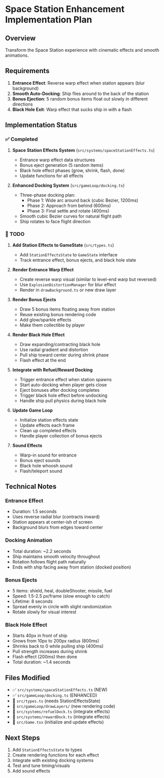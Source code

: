 # Space Station Enhancement Implementation Plan

## Overview
Transform the Space Station experience with cinematic effects and smooth animations.

## Requirements
1. **Entrance Effect**: Reverse warp effect when station appears (blur background)
2. **Smooth Auto-Docking**: Ship flies around to the back of the station
3. **Bonus Ejection**: 5 random bonus items float out slowly in different directions
4. **Black Hole Exit**: Warp effect that sucks ship in with a flash

## Implementation Status

### ✅ Completed
1. **Space Station Effects System** (`src/systems/spaceStationEffects.ts`)
   - Entrance warp effect data structures
   - Bonus eject generation (5 random items)
   - Black hole effect phases (grow, shrink, flash, done)
   - Update functions for all effects

2. **Enhanced Docking System** (`src/gameLoop/docking.ts`)
   - Three-phase docking plan:
     - Phase 1: Wide arc around back (cubic Bezier, 1200ms)
     - Phase 2: Approach from behind (600ms)
     - Phase 3: Final settle and rotate (400ms)
   - Smooth cubic Bezier curves for natural flight path
   - Ship rotates to face flight direction

### 🚧 TODO
1. **Add Station Effects to GameState** (`src/types.ts`)
   - Add `StationEffectsState` to `GameState` interface
   - Track entrance effect, bonus ejects, and black hole state

2. **Render Entrance Warp Effect**
   - Create reverse warp visual (similar to level-end warp but reversed)
   - Use `ExplosionDistortionManager` for blur effect
   - Render in `drawBackground.ts` or new draw layer

3. **Render Bonus Ejects**
   - Draw 5 bonus items floating away from station
   - Reuse existing bonus rendering code
   - Add glow/sparkle effects
   - Make them collectible by player

4. **Render Black Hole Effect**
   - Draw expanding/contracting black hole
   - Use radial gradient and distortion
   - Pull ship toward center during shrink phase
   - Flash effect at the end

5. **Integrate with Refuel/Reward Docking**
   - Trigger entrance effect when station spawns
   - Start auto-docking when player gets close
   - Eject bonuses after docking completes
   - Trigger black hole effect before undocking
   - Handle ship pull physics during black hole

6. **Update Game Loop**
   - Initialize station effects state
   - Update effects each frame
   - Clean up completed effects
   - Handle player collection of bonus ejects

7. **Sound Effects**
   - Warp-in sound for entrance
   - Bonus eject sounds
   - Black hole whoosh sound
   - Flash/teleport sound

## Technical Notes

### Entrance Effect
- Duration: 1.5 seconds
- Uses reverse radial blur (contracts inward)
- Station appears at center-ish of screen
- Background blurs from edges toward center

### Docking Animation
- Total duration: ~2.2 seconds
- Ship maintains smooth velocity throughout
- Rotation follows flight path naturally
- Ends with ship facing away from station (docked position)

### Bonus Ejects
- 5 items: shield, heal, doubleShooter, missile, fuel
- Speed: 1.5-2.5 px/frame (slow enough to catch)
- Lifetime: 8 seconds
- Spread evenly in circle with slight randomization
- Rotate slowly for visual interest

### Black Hole Effect
- Starts 40px in front of ship
- Grows from 10px to 200px radius (800ms)
- Shrinks back to 0 while pulling ship (400ms)
- Pull strength increases during shrink
- Flash effect (200ms) then done
- Total duration: ~1.4 seconds

## Files Modified
- ✅ `src/systems/spaceStationEffects.ts` (NEW)
- ✅ `src/gameLoop/docking.ts` (ENHANCED)
- 🚧 `src/types.ts` (needs StationEffectsState)
- 🚧 `src/gameLoop/drawLayers/` (new rendering code)
- 🚧 `src/systems/refuelDock.ts` (integrate effects)
- 🚧 `src/systems/rewardDock.ts` (integrate effects)
- 🚧 `src/Game.tsx` (initialize and update effects)

## Next Steps
1. Add `StationEffectsState` to types
2. Create rendering functions for each effect
3. Integrate with existing docking systems
4. Test and tune timing/visuals
5. Add sound effects
